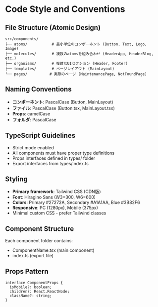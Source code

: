 # Code Style and Conventions

## File Structure (Atomic Design)
```
src/components/
├── atoms/           # 最小単位のコンポーネント (Button, Text, Logo, Image)
├── molecules/       # 複数のatomsを組み合わせ (HeaderApp, HeaderBlog, etc.)
├── organisms/       # 複雑なUIセクション (Header, Footer)
├── templates/       # ページレイアウト (MainLayout)
└── pages/          # 実際のページ (MaintenancePage, NotFoundPage)
```

## Naming Conventions
- **コンポーネント**: PascalCase (Button, MainLayout)
- **ファイル**: PascalCase (Button.tsx, MainLayout.tsx)
- **Props**: camelCase
- **フォルダ**: PascalCase

## TypeScript Guidelines
- Strict mode enabled
- All components must have proper type definitions
- Props interfaces defined in types/ folder
- Export interfaces from types/index.ts

## Styling
- **Primary framework**: Tailwind CSS (CDN版)
- **Font**: Hiragino Sans (W3=300, W6=600)
- **Colors**: Primary #27272A, Secondary #A1A1AA, Blue #3B82F6
- **Responsive**: PC (1280px), Mobile (375px)
- Minimal custom CSS - prefer Tailwind classes

## Component Structure
Each component folder contains:
- ComponentName.tsx (main component)
- index.ts (export file)

## Props Pattern
```tsx
interface ComponentProps {
  isMobile?: boolean;
  children?: React.ReactNode;
  className?: string;
}
```